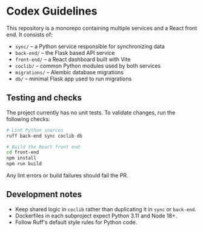# Codex Guidelines

This repository is a monorepo containing multiple services and a React front end. It consists of:

- `sync/` – a Python service responsible for synchronizing data
- `back-end/` – the Flask based API service
- `front-end/` – a React dashboard built with Vite
- `coclib/` – common Python modules used by both services
- `migrations/` – Alembic database migrations
- `db/` – minimal Flask app used to run migrations

## Testing and checks

The project currently has no unit tests. To validate changes, run the following checks:

```bash
# Lint Python sources
ruff back-end sync coclib db

# Build the React front end
cd front-end
npm install
npm run build
```

Any lint errors or build failures should fail the PR.

## Development notes

- Keep shared logic in `coclib` rather than duplicating it in `sync` or `back-end`.
- Dockerfiles in each subproject expect Python 3.11 and Node 18+.
- Follow Ruff's default style rules for Python code.
